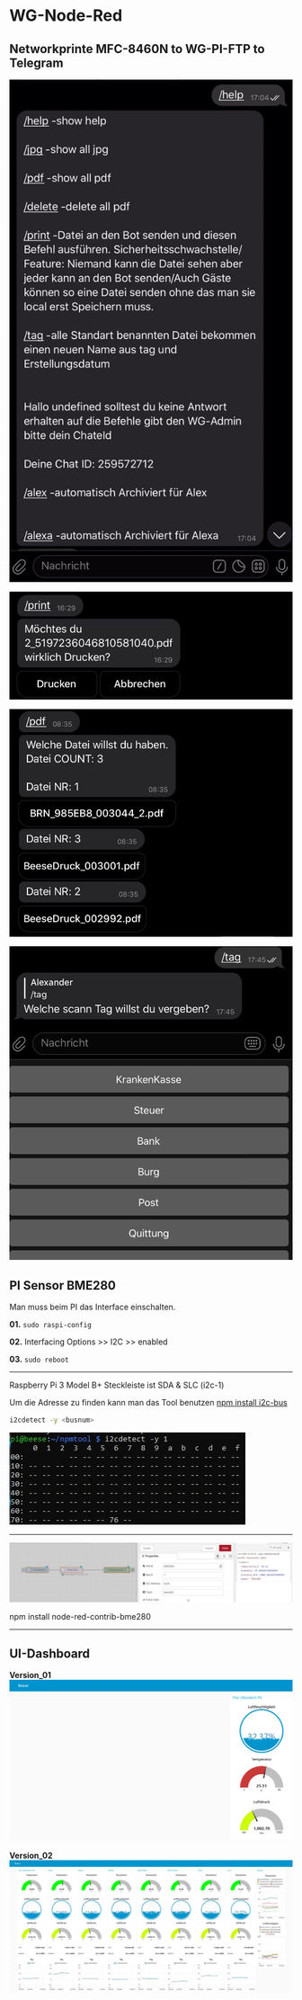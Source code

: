 WG-Node-Red
===========

## Networkprinte MFC-8460N to WG-PI-FTP to Telegram

![help](img/telegram_druck_help.jpg)

![print](img/telegram_druck_print.jpg)

![pdf](img/telegram_druck_PdfList.jpg)

![tag](img/telegram_druck_tag.jpg)

## PI Sensor BME280

Man muss beim PI das Interface einschalten.

**01.** ``sudo raspi-config ``

**02.** Interfacing Options >> I2C >> enabled

**03.** ``sudo reboot``

---

Raspberry Pi 3 Model B+ Steckleiste ist SDA & SLC (i2c-1)

Um die Adresse zu finden kann man das Tool benutzen [npm install i2c-bus
](https://github.com/fivdi/i2c-bus)

```bash
i2cdetect -y <busnum>
```
![i2cadresse](img/BME280_I2Caddress.png)

---

![flowtest](img/BME280_FLOW.png)

npm install node-red-contrib-bme280

---

## UI-Dashboard

**Version_01**
![dashboard](img/BME280_FLOW_02.png)

**Version_02**
![dashboard2](img/UI-BME280_v01.jpg)